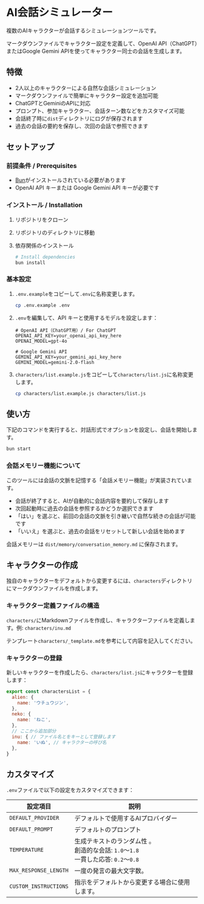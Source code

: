 # AI会話シミュレーター

複数のAIキャラクターが会話するシミュレーションツールです。

マークダウンファイルでキャラクター設定を定義して、OpenAI API（ChatGPT）またはGoogle Gemini APIを使ってキャラクター同士の会話を生成します。

## 特徴

- 2人以上のキャラクターによる自然な会話シミュレーション
- マークダウンファイルで簡単にキャラクター設定を追加可能
- ChatGPTとGeminiのAPIに対応
- プロンプト、参加キャラクター、会話ターン数などをカスタマイズ可能
- 会話終了時に`dist`ディレクトリにログが保存されます
- 過去の会話の要約を保存し、次回の会話で参照できます

## セットアップ

### 前提条件 / Prerequisites

- [Bun](https://bun.sh/)がインストールされている必要があります
- OpenAI API キーまたは Google Gemini API キーが必要です

### インストール / Installation

1. リポジトリをクローン
2. リポジトリのディレクトリに移動
3. 依存関係のインストール

	```bash
	# Install dependencies
	bun install
	```

### 基本設定

1. `.env.example`をコピーして`.env`に名称変更します。

	```bash
	cp .env.example .env
	```

2. `.env`を編集して、API キーと使用するモデルを設定します：

	```dotenv
	# OpenAI API（ChatGPT用）/ For ChatGPT
	OPENAI_API_KEY=your_openai_api_key_here
	OPENAI_MODEL=gpt-4o

	# Google Gemini API
	GEMINI_API_KEY=your_gemini_api_key_here
	GEMINI_MODEL=gemini-2.0-flash
	```

3. `characters/list.example.js`をコピーして`characters/list.js`に名称変更します。

	```bash
	cp characters/list.example.js characters/list.js
	```

## 使い方

下記のコマンドを実行すると、対話形式でオプションを設定し、会話を開始します。

```bash
bun start
```

### 会話メモリー機能について

このツールには会話の文脈を記憶する「会話メモリー機能」が実装されています。

- 会話が終了すると、AIが自動的に会話内容を要約して保存します
- 次回起動時に過去の会話を参照するかどうか選択できます
- 「はい」を選ぶと、前回の会話の文脈を引き継いで自然な続きの会話が可能です
- 「いいえ」を選ぶと、過去の会話をリセットして新しい会話を始めます

会話メモリーは `dist/memory/conversation_memory.md` に保存されます。

## キャラクターの作成

独自のキャラクターをデフォルトから変更するには、`characters`ディレクトリにマークダウンファイルを作成します。

### キャラクター定義ファイルの構造

`characters/`にMarkdownファイルを作成し、キャラクターファイルを定義します。例: `characters/inu.md`

テンプレート`characters/_template.md`を参考にして内容を記入してください。

### キャラクターの登録

新しいキャラクターを作成したら、`characters/list.js`にキャラクターを登録します：

```javascript
export const charactersList = {
  alien: {
    name: 'ウチュウジン',
  },
  neko: {
    name: 'ねこ',
  },
  // ここから追加部分
  inu: { // ファイル名とをキーとして登録します
    name: 'いぬ', // キャラクターの呼び名
  },
}
```

## カスタマイズ

`.env`ファイルで以下の設定をカスタマイズできます：

| 設定項目 | 説明 |
|---------|------|
| `DEFAULT_PROVIDER` | デフォルトで使用するAIプロバイダー |
| `DEFAULT_PROMPT` | デフォルトのプロンプト |
| `TEMPERATURE` | 生成テキストのランダム性 。<br>創造的な会話: `1.0`〜`1.8`<br>一貫した応答: `0.2`〜`0.8` |
| `MAX_RESPONSE_LENGTH` | 一度の発言の最大文字数。|
| `CUSTOM_INSTRUCTIONS` | 指示をデフォルトから変更する場合に使用します。|
